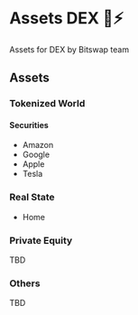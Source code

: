 # Assets DEX 💱⚡

Assets for DEX by Bitswap team 

## Assets

### Tokenized World

#### Securities

- Amazon
- Google
- Apple
- Tesla

### Real State

- Home

### Private Equity 

TBD

### Others 

TBD
